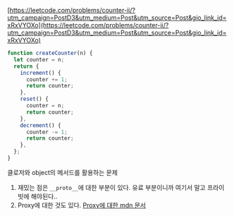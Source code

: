 [https://leetcode.com/problems/counter-ii/?utm_campaign=PostD3&utm_medium=Post&utm_source=Post&gio_link_id=xRxVYOXo](https://leetcode.com/problems/counter-ii/?utm_campaign=PostD3&utm_medium=Post&utm_source=Post&gio_link_id=xRxVYOXo)

```javascript
function createCounter(n) {
  let counter = n;
  return {
    increment() {
      counter += 1;
      return counter;
    },
    reset() {
      counter = n;
      return counter;
    },
    decrement() {
      counter -= 1;
      return counter;
    },
  };
}
```

클로저와 object의 메서드를 활용하는 문제

1. 재밌는 점은 `__proto__`에 대한 부분이 있다. 유료 부분이니까 여기서 말고 프라이빗에 해야된다..
2. Proxy에 대한 것도 있다. [Proxy에 대한 mdn 문서](https://developer.mozilla.org/en-US/docs/Web/JavaScript/Reference/Global_Objects/Proxy)
